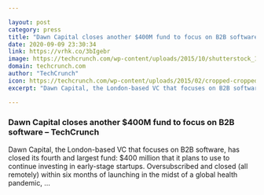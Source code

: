 ```yaml
---

layout: post
category: press
title: "Dawn Capital closes another $400M fund to focus on B2B software"
date: 2020-09-09 23:30:34
link: https://vrhk.co/3bIgebr
image: https://techcrunch.com/wp-content/uploads/2015/10/shutterstock_112249904.jpg?w=600
domain: techcrunch.com
author: "TechCrunch"
icon: https://techcrunch.com/wp-content/uploads/2015/02/cropped-cropped-favicon-gradient.png?w=180
excerpt: "Dawn Capital, the London-based VC that focuses on B2B software, has closed its fourth and largest fund: $400 million that it plans to use to continue investing in early-stage startups. Oversubscribed and closed (all remotely) within six months of launching in the midst of a global health pandemic, …"

---
```


### Dawn Capital closes another $400M fund to focus on B2B software – TechCrunch

Dawn Capital, the London-based VC that focuses on B2B software, has closed its fourth and largest fund: $400 million that it plans to use to continue investing in early-stage startups. Oversubscribed and closed (all remotely) within six months of launching in the midst of a global health pandemic, …